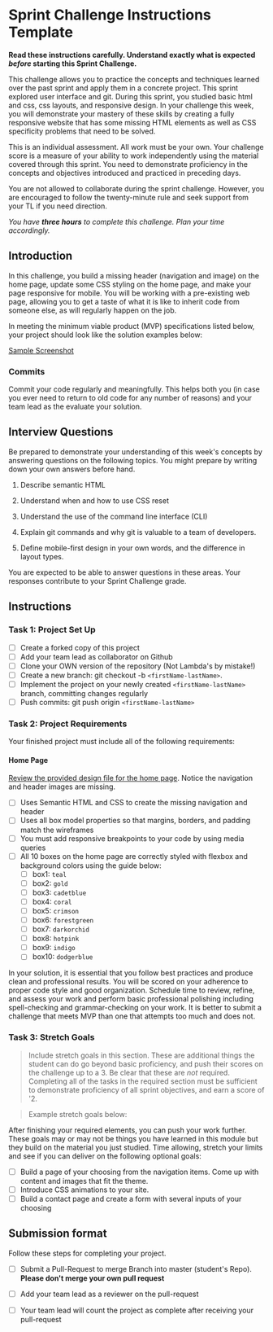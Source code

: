 # Sprint Challenge Instructions Template

**Read these instructions carefully. Understand exactly what is expected _before_ starting this Sprint Challenge.**

This challenge allows you to practice the concepts and techniques learned over the past sprint and apply them in a concrete project. This sprint explored user interface and git. During this sprint, you studied basic html and css, css layouts, and responsive design. In your challenge this week, you will demonstrate your mastery of these skills by creating a fully responsive website that has some missing HTML elements as well as CSS specificity problems that need to be solved.

This is an individual assessment. All work must be your own. Your challenge score is a measure of your ability to work independently using the material covered through this sprint. You need to demonstrate proficiency in the concepts and objectives introduced and practiced in preceding days.

You are not allowed to collaborate during the sprint challenge. However, you are encouraged to follow the twenty-minute rule and seek support from your TL if you need direction. 

_You have **three hours** to complete this challenge. Plan your time accordingly._


## Introduction

In this challenge, you build a missing header (navigation and image) on the home page, update some CSS styling on the home page, and make your page responsive for mobile. You will be working with a pre-existing web page, allowing you to get a taste of what it is like to inherit code from someone else, as will regularly happen on the job.

In meeting the minimum viable product (MVP) specifications listed below, your project should look like the solution examples below:

 [Sample Screenshot](https://tk-assets.lambdaschool.com/39a49225-8ac9-43da-aa90-514fd60ae99a_sprint-challenge-ui-home-example.png)

### Commits

Commit your code regularly and meaningfully. This helps both you (in case you ever need to return to old code for any number of reasons) and your team lead as the evaluate your solution.

## Interview Questions

Be prepared to demonstrate your understanding of this week's concepts by answering questions on the following topics. You might prepare by writing down your own answers before hand.

1. Describe semantic HTML 

2. Understand when and how to use CSS reset

3. Understand the use of the command line interface (CLI)

4. Explain git commands and why git is valuable to a team of developers.

5. Define mobile-first design in your own words, and the difference in layout types.

You are expected to be able to answer questions in these areas. Your responses contribute to your Sprint Challenge grade. 

## Instructions

### Task 1: Project Set Up

- [ ] Create a forked copy of this project
- [ ] Add your team lead as collaborator on Github
- [ ] Clone your OWN version of the repository (Not Lambda's by mistake!)
- [ ] Create a new branch: git checkout -b `<firstName-lastName>`.
- [ ] Implement the project on your newly created `<firstName-lastName>` branch, committing changes regularly
- [ ] Push commits: git push origin `<firstName-lastName>`

### Task 2: Project Requirements

Your finished project must include all of the following requirements:

#### Home Page

[Review the provided design file for the home page](design/home.png).  Notice the navigation and header images are missing.

* [ ] Uses Semantic HTML and CSS to create the missing navigation and header
* [ ] Uses all box model properties so that margins, borders, and padding match the wireframes
* [ ] You must add responsive breakpoints to your code by using media queries
* [ ] All 10 boxes on the home page are correctly styled with flexbox and background colors using the guide below:
  * [ ] box1: `teal`
  * [ ] box2: `gold`
  * [ ] box3: `cadetblue`
  * [ ] box4: `coral`
  * [ ] box5: `crimson`
  * [ ] box6: `forestgreen`
  * [ ] box7: `darkorchid`
  * [ ] box8: `hotpink`
  * [ ] box9: `indigo`
  * [ ] box10: `dodgerblue`

In your solution, it is essential that you follow best practices and produce clean and professional results. You will be scored on your adherence to proper code style and good organization. Schedule time to review, refine, and assess your work and perform basic professional polishing including spell-checking and grammar-checking on your work. It is better to submit a challenge that meets MVP than one that attempts too much and does not.

### Task 3: Stretch Goals 

> Include stretch goals in this section. These are additional things the student can do go beyond basic proficiency, and push their scores on the challenge up to a 3. Be clear that these are *not* required. Completing all of the tasks in the required section must be sufficient to  demonstrate proficiency of all sprint objectives, and earn a score of '2. 

> Example stretch goals below:

After finishing your required elements, you can push your work further. These goals may or may not be things you have learned in this module but they build on the material you just studied. Time allowing, stretch your limits and see if you can deliver on the following optional goals:

* [ ] Build a page of your choosing from the navigation items.  Come up with content and images that fit the theme.  
* [ ] Introduce CSS animations to your site.
* [ ] Build a contact page and create a form with several inputs of your choosing

## Submission format

Follow these steps for completing your project.

- [ ] Submit a Pull-Request to merge <firstName-lastName> Branch into master (student's  Repo). **Please don't merge your own pull request**
- [ ] Add your team lead as a reviewer on the pull-request
- [ ] Your team lead will count the project as complete after receiving your pull-request


